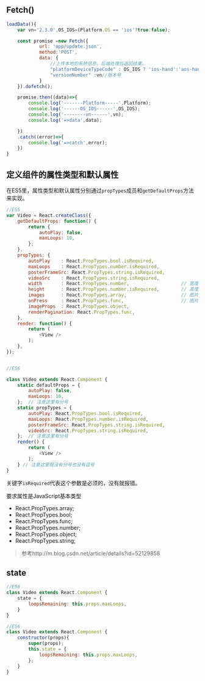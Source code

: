 ## Fetch()

```js
loadData(){
    var vn='2.3.0',OS_IOS=(Platform.OS == 'ios'?true:false);

    const promise =new Fetch({
            url: 'app/update.json',
            method:'POST',
            data: {
                //上传本地的系统信息，后端处理后返回结果。
                "platformDeviceTypeCode" : OS_IOS ? 'ios-hand':'aos-hand',//传入当前版本系统
                "versionNumber" :vn//版本号
            }
    }).dofetch();

    promise.then((data)=>{
        console.log('-------Platform-----',Platform);
        console.log('------OS_IOS------',OS_IOS);
        console.log('--------vn------',vn);
        console.log('=>data',data);

    })
    .catch((error)=>{
        console.log('=>catch',error);
    })
}
```

## 定义组件的属性类型和默认属性

在ES5里，属性类型和默认属性分别通过`propTypes`成员和`getDefaultProps`方法来实现。

```js
//ES5
var Video = React.createClass({
    getDefaultProps: function() {
        return {
            autoPlay: false,
            maxLoops: 10,
        };
    },
    propTypes: {
        autoPlay    : React.PropTypes.bool.isRequired,
        maxLoops    : React.PropTypes.number.isRequired,
        posterFrameSrc: React.PropTypes.string.isRequired,
        videoSrc    : React.PropTypes.string.isRequired,
        width 		: React.PropTypes.number, 					// 宽度
		height		: React.PropTypes.number.isRequired, 		// 高度，必须
		images		: React.PropTypes.array,					// 图片数组
		onPress		: React.PropTypes.func,						// 图片点击事件，回传图片下标
		imageProps  : React.PropTypes.object,
		renderPagination: React.PropTypes.func,
    },
    render: function() {
        return (
            <View />
        );
    },
});


//ES6

class Video extends React.Component {
    static defaultProps = {
        autoPlay: false,
        maxLoops: 10,
    };  // 注意这里有分号
    static propTypes = {
        autoPlay: React.PropTypes.bool.isRequired,
        maxLoops: React.PropTypes.number.isRequired,
        posterFrameSrc: React.PropTypes.string.isRequired,
        videoSrc: React.PropTypes.string.isRequired,
    };  // 注意这里有分号
    render() {
        return (
            <View />
        );
    } // 注意这里既没有分号也没有逗号
}
```
关键字`isRequired`代表这个参数是必须的，没有就报错。

要求属性是JavaScript基本类型

 - React.PropTypes.array;
 - React.PropTypes.bool;
 - React.PropTypes.func;
 - React.PropTypes.number;
 - React.PropTypes.object;
 - React.PropTypes.string;

>参考http://m.blog.csdn.net/article/details?id=52129858


## state

```js
//ES6
class Video extends React.Component {
    state = {
        loopsRemaining: this.props.maxLoops,
    }
}

//ES6
class Video extends React.Component {
    constructor(props){
        super(props);
        this.state = {
            loopsRemaining: this.props.maxLoops,
        };
    }
}
```
